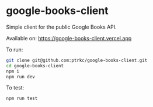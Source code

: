 # google-books-client
Simple client for the public Google Books API.

Available on:
https://google-books-client.vercel.app

To run:
```bash
git clone git@github.com:ptrkc/google-books-client.git
cd google-books-client
npm i
npm run dev
```

To test:
```bash
npm run test
```

